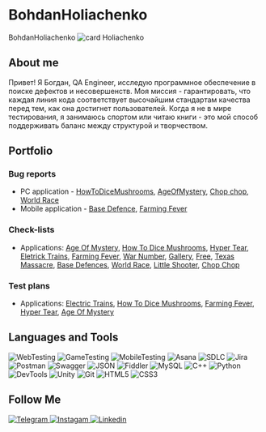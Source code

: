 # BohdanHoliachenko
BohdanHoliachenko ![card Holiachenko](https://github.com/BohdanHoliachenko/BohdanHoliachenko/assets/141743979/3ff22f6e-8623-4b58-b68b-6d31da78d61d)


## About me
Привет! Я Богдан, QA Engineer, исследую программное обеспечение в поиске дефектов и несовершенств. Моя миссия - гарантировать, что каждая линия кода соответствует высочайшим стандартам качества перед тем, как она достигнет пользователей. Когда я не в мире тестирования, я занимаюсь спортом или читаю книги - это мой способ поддерживать баланс между структурой и творчеством.

## Portfolio 

### Bug reports 
- PC application - [HowToDiceMushrooms](https://trello.com/invite/b/g6YA33Al/ATTIe60ae9b711fd9ae6cb6f16b8b05eedc49CBFCE4A/texas-massacre), [AgeOfMystery](https://trello.com/b/6r5zG00E/age-of-mystery), [Chop chop](https://trello.com/b/4NZ5JXuG/shop-shop), [World Race](https://trello.com/b/cHKrURoV/world-race)
- Mobile application - [Base Defence](https://trello.com/b/2rHBDLqs/base-defence), [Farming Fever](https://trello.com/b/W2Nk7Klm/farming-fever)

### Check-lists
- Applications: [Age Of Mystery](https://docs.google.com/spreadsheets/d/1XeNGn4GeHVZ6e5FcxbF1y7InOrCGgi6rilckFUBl-nc/edit?usp=sharing),  [How To Dice Mushrooms](https://docs.google.com/spreadsheets/d/1xx_cFoam_PpiviaZZrAJSWZ3QZmrvW6YW7tzTEymozM/edit?usp=sharing),  [Hyper Tear](https://docs.google.com/spreadsheets/d/1tQHbIKkg4T-ZVWpQ85SH7aY3yHdDDd8sCw5rX6zsGMs/edit?usp=sharing),
  [Eletrick Trains](https://docs.google.com/spreadsheets/d/1zKUO_lOJ7iL64NeBwVHZLoNAxAP7QcQ3CPpWqFBF3hQ/edit?usp=sharing),  [Farming Fever](https://docs.google.com/spreadsheets/d/1JrhlRICtrFnfxfqvmgFKxFjcpHXyGPIjNI2NiWljdpk/edit?usp=sharing),  [War Number](https://docs.google.com/spreadsheets/d/18lWR1o0I0-ALpt5MeIUnOaxz7ejfHL0jY8bPiGqdszw/edit?usp=sharing),  [Gallery](https://docs.google.com/spreadsheets/d/1FdkxT4V3Z3Do1B2u4axB71LDwkv5sUDRDZ6LElL8M6M/edit?usp=sharing),  [Free](https://docs.google.com/spreadsheets/d/1HtYA0mbeoFLapw05nyACCrUcJYMUHWoe_4p0HgTqDso/edit?usp=sharing),  [Texas Massacre](https://docs.google.com/spreadsheets/d/128_rANYaIOEhUnicZBWntZqtM5bsZzVzWBdfVAVrHgk/edit?usp=sharing),  [Base Defences](https://docs.google.com/spreadsheets/d/1P-aU-p4jR0mW74i8LjYlWeDg9ecRAzKn2B1xzYB2pDQ/edit?usp=sharing),  [World Race](https://docs.google.com/spreadsheets/d/1YyECkHMKEZMzHPlKBtC1zUKVWwpcFBskgyReMgu5nWw/edit?usp=sharing),  [Little Shooter](https://docs.google.com/spreadsheets/d/1GDa4ycYwQfgw-hwjxzDiWhpHKE3-3gJfLV-DOXJfJh0/edit?usp=sharing),  [Chop Chop](https://docs.google.com/spreadsheets/d/1oE__g2fDVuTjx4ih2PxaMR1LLeqcMTI6JkMAZhhpz0k/edit?usp=sharing)

### Test plans 
- Applications: [Electric Trains](https://docs.google.com/document/d/1drI1sCm_4h9YpLNg-VXNmhgnHSpviIy5N0P5Hjxgx5Y/edit?usp=sharing),  [How To Dice Mushrooms](https://docs.google.com/document/d/1i_WS4rOtmu0n8aYihOoVelTbzDdL9oaS92rG6rmowEg/edit?usp=sharing),  [Farming Fever](https://docs.google.com/document/d/1ljRpn6SkAxCQtfJfdg6P5GgGRozN-mA5kljYimrPjCE/edit?usp=sharing),
  [Hyper Tear](https://docs.google.com/document/d/1_yzB02LKNFB1s-qROEZXamZob5LgjLPJvDpNj0-v8RU/edit?usp=sharing),  [Age Of Mystery](https://docs.google.com/document/d/1bVYkV7jHyxS0J-77F2IAHKTWUYx27bKYbVLifkDafQ8/edit?usp=sharing)


## Languages and Tools
![WebTesting](https://img.shields.io/badge/-WebTesting-556AC1?style=for-the-badge&logo=WebTesting&logoColor=556AC1)
![GameTesting](https://img.shields.io/badge/-GameTesting-FAB000?style=for-the-badge&logo=GameTesting&logoColor=FAB000)
![MobileTesting](https://img.shields.io/badge/-MobileTesting-4592C1?style=for-the-badge&logo=MobileTesting&logoColor=4592C1)
![Asana](https://img.shields.io/badge/-Asana-363639?style=for-the-badge&logo=Asana&logoColor=F06A6A)
![SDLC](https://img.shields.io/badge/-SDLC-A4BEF1?style=for-the-badge&logo=SDLC&logoColor=A4BEF1)
![Jira](https://img.shields.io/badge/-Jira-629FF6?style=for-the-badge&logo=Jira&logoColor=166BE0)
![Postman](https://img.shields.io/badge/-Postman-D7D0AD?style=for-the-badge&logo=Postman&logoColor=FB7C29)
![Swagger](https://img.shields.io/badge/-Swagger-173648?style=for-the-badge&logo=Swagger&logoColor=8BB600)
![JSON](https://img.shields.io/badge/-JSON-B2B2B2?style=for-the-badge&logo=JSON&logoColor=393939)
![Fiddler](https://img.shields.io/badge/-Fiddler-2B6D05?style=for-the-badge&logo=Fiddler&logoColor=2B6D05)
![MySQL](https://img.shields.io/badge/-MySQL-5181A2?style=for-the-badge&logo=MySQL&logoColor=00337E)
![C++](https://img.shields.io/badge/-C++-659AD2?style=for-the-badge&logo=C%2b%2b&logoColor=004482)
![Python](https://img.shields.io/badge/-Python-254A6B?style=for-the-badge&logo=Python&logoColor=FFE56A)
![DevTools](https://img.shields.io/badge/-DevTools-266EE4?style=for-the-badge&logo=DevTools&logoColor=266EE4)
![Unity](https://img.shields.io/badge/-Unity-757879?style=for-the-badge&logo=Unity&logoColor=000000)
![Git](https://img.shields.io/badge/-Git-181617?style=for-the-badge&logo=Git&logoColor=F0F0F0)
![HTML5](https://img.shields.io/badge/-HTML5-3A3B3D?style=for-the-badge&logo=HTML5&logoColor=64C18)
![CSS3](https://img.shields.io/badge/-CSS3-254ADC?style=for-the-badge&logo=CSS3&logoColor=2094EF)





## Follow Me
[ ![Telegram](https://img.shields.io/badge/-Telegram-30A5D8?style=for-the-badge&logo=Telegram&logoColor=F6F9FA) ](https://t.me/BohdanHoliachenko)
[ ![Instagam](https://img.shields.io/badge/-Instagram-A601CD?style=for-the-badge&logo=Instagram&logoColor=D6A639) ](https://www.instagram.com/bohdanholiachenko/)
[ ![Linkedin](https://img.shields.io/badge/-Linkedin-0A66C2?style=for-the-badge&logo=Linkedin&logoColor=FFFFFF) ](https://www.linkedin.com/in/%D0%B1%D0%BE%D0%B3%D0%B4%D0%B0%D0%BD-bohdan-786772286/)

